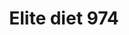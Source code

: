 ---
title: "Elite diet 974"
url: /saint-pierre/elite-diet-974/
shop: les compléments alimentaires
---